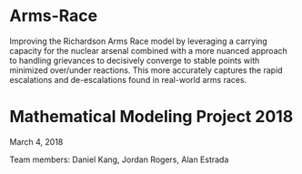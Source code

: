 # Arms-Race
Improving the Richardson Arms Race model by leveraging a carrying capacity for the nuclear arsenal combined with a more nuanced approach to handling grievances to decisively converge to stable points with minimized over/under reactions. This more accurately captures the rapid escalations and de-escalations found in real-world arms races.

# Mathematical Modeling Project 2018
March 4, 2018

Team members: Daniel Kang, Jordan Rogers, Alan Estrada
